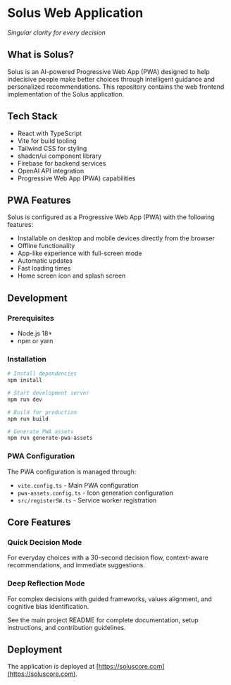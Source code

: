 # Solus Web Application

*Singular clarity for every decision*

## What is Solus?

Solus is an AI-powered Progressive Web App (PWA) designed to help indecisive people make better choices through intelligent guidance and personalized recommendations. This repository contains the web frontend implementation of the Solus application.

## Tech Stack

- React with TypeScript
- Vite for build tooling
- Tailwind CSS for styling
- shadcn/ui component library
- Firebase for backend services
- OpenAI API integration
- Progressive Web App (PWA) capabilities

## PWA Features

Solus is configured as a Progressive Web App (PWA) with the following features:

- Installable on desktop and mobile devices directly from the browser
- Offline functionality
- App-like experience with full-screen mode
- Automatic updates
- Fast loading times
- Home screen icon and splash screen

## Development

### Prerequisites

- Node.js 18+
- npm or yarn

### Installation

```bash
# Install dependencies
npm install

# Start development server
npm run dev

# Build for production
npm run build

# Generate PWA assets
npm run generate-pwa-assets
```

### PWA Configuration

The PWA configuration is managed through:

- `vite.config.ts` - Main PWA configuration
- `pwa-assets.config.ts` - Icon generation configuration
- `src/registerSW.ts` - Service worker registration

## Core Features

### Quick Decision Mode

For everyday choices with a 30-second decision flow, context-aware recommendations, and immediate suggestions.

### Deep Reflection Mode

For complex decisions with guided frameworks, values alignment, and cognitive bias identification.

See the main project README for complete documentation, setup instructions, and contribution guidelines.

## Deployment

The application is deployed at [https://soluscore.com](https://soluscore.com).
